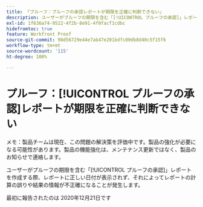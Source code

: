 ```yaml
---
title: 「プルーフ：プルーフの承認レポートが期限を正確に判断できない」
description: ユーザーがプルーフの期限を含む「[!UICONTROL プルーフの承認]」レポートを作成する際、レポートに正しい日付が表示されず、それによってレポートの計算の誤りや結果の情報が不正確になることが発生します。
exl-id: 1f636a74-9522-4f2b-8e91-4f0facf1cdbc
hidefromtoc: true
feature: Workfront Proof
source-git-commit: 98d56729e44e7ab47e201bdfc00db8d40c5f15f6
workflow-type: tm+mt
source-wordcount: '115'
ht-degree: 100%

---
```


# プルーフ：[!UICONTROL プルーフの承認]レポートが期限を正確に判断できない

<!--Converted to story-->

メモ：製品チームは現在、この問題の解決策を評価中です。製品の強化が必要になる可能性があります。製品の機能強化は、メンテナンス更新ではなく、製品のお知らせで連絡します。

ユーザーがプルーフの期限を含む「[!UICONTROL プルーフの承認]」レポートを作成する際、レポートに正しい日付が表示されず、それによってレポートの計算の誤りや結果の情報が不正確になることが発生します。

最初に報告されたのは 2020年12月21日です

